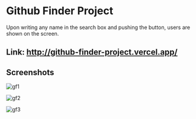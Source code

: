 
# Github Finder Project

Upon writing any name in the search box and pushing the button, users are shown on the screen.

## Link: http://github-finder-project.vercel.app/

## Screenshots

![gf1](https://user-images.githubusercontent.com/79837579/159007933-e48c2863-6421-451a-9924-398792ea08ac.png)


![gf2](https://user-images.githubusercontent.com/79837579/159007957-3858dc90-e46e-420d-b038-e60f47c1c575.png)


![gf3](https://user-images.githubusercontent.com/79837579/159007971-88e22815-585d-4755-a8af-cf779a8180dd.png)
